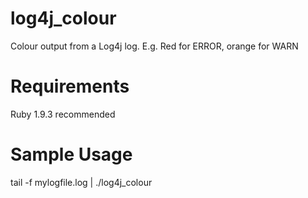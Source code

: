 log4j_colour
============

Colour output from a Log4j log. E.g. Red for ERROR, orange for WARN

Requirements
============
Ruby 1.9.3 recommended

Sample Usage
============

tail -f mylogfile.log | ./log4j_colour
